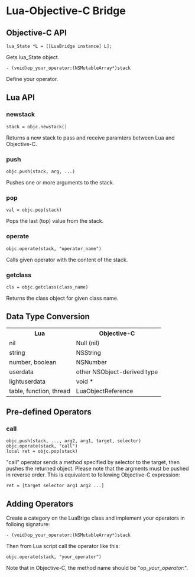 Lua-Objective-C Bridge
======================

Objective-C API
---------------

    lua_State *L = [[LuaBridge instance] L];

Gets lua_State object.

    - (void)op_your_operator:(NSMutableArray*)stack

Define your operator.


Lua API
-------

### newstack

    stack = objc.newstack()

Returns a new stack to pass and receive paramters between Lua and Objective-C.

### push

    objc.push(stack, arg, ...)

Pushes one or more arguments to the stack.

### pop

    val = objc.pop(stack)

Pops the last (top) value from the stack.

### operate

    objc.operate(stack, "operator_name")

Calls given operator with the content of the stack.

### getclass

    cls = objc.getclass(class_name)

Returns the class object for given class name.

Data Type Conversion
---------------

<table>
<tr><th>Lua</th><th>Objective-C</th></tr>
<tr><td>nil</td><td>Null (nil)</td></tr>
<tr><td>string</td><td>NSString</td></tr>
<tr><td>number, boolean</td><td>NSNumber</td></tr>
<tr><td>userdata</td><td>other NSObject-derived type</td></tr>
<tr><td>lightuserdata</td><td>void *</td></tr>
<tr><td>table, function, thread</td><td>LuaObjectReference</td></tr>
</table>

Pre-defined Operators
---------------------

### call

    objc.push(stack, ..., arg2, arg1, target, selector)
    objc.operate(stack, "call")
    local ret = objc.pop(stack)

"call" operator sends a method specified by selector to the target, then pushes the returned object.
Please note that the argments must be pushed in reverse order.
This is equivalent to following Objective-C expression:

    ret = [target selector arg1 arg2 ...]


Adding Operators
----------------

Create a category on the LuaBrige class and implement your operators in folloing signature:

    - (void)op_your_operator:(NSMutableArray*)stack

Then from Lua script call the operator like this:

    objc.operate(stack, "your_operator")

Note that in Objective-C, the method name should be "op_*your_operator*:".
